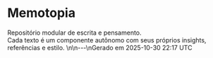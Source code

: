 # Memotopia

Repositório modular de escrita e pensamento.  
Cada texto é um componente autônomo com seus próprios insights, referências e estilo.
\n\n---\nGerado em 2025-10-30 22:17 UTC

